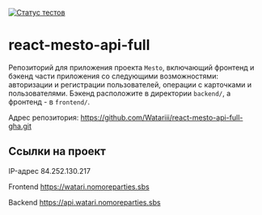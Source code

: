 [![Статус тестов](../../actions/workflows/tests.yml/badge.svg)](../../actions/workflows/tests.yml)

# react-mesto-api-full
Репозиторий для приложения проекта `Mesto`, включающий фронтенд и бэкенд части приложения со следующими возможностями: авторизации и регистрации пользователей, операции с карточками и пользователями. Бэкенд расположите в директории `backend/`, а фронтенд - в `frontend/`. 
 
Адрес репозитория: https://github.com/Watariii/react-mesto-api-full-gha.git

## Ссылки на проект

IP-адрес <ipv4> 84.252.130.217

Frontend https://watari.nomoreparties.sbs

Backend https://api.watari.nomoreparties.sbs

